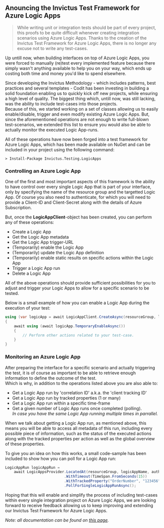 Anouncing the Invictus Test Framework for Azure Logic Apps
--
>While writing unit or integration tests should be part of every project, this proofs to be quite difficult whenever creating integration scenarios using Azure Logic Apps.
>Thanks to the creation of the Invictus Test Framework for Azure Logic Apps, there is no longer any excuse not to write any test-cases.

Up untill now, when building interfaces on top of Azure Logic Apps, you were forced to manually (re)test every implemented feature because there simply wasn't anything available to help you on your way, which ends up costing both time and money you'd like to spend elsewhere.  

Since developing the Invictus Methodology - which includes patterns, best practices and several templates - Codit has been investing in building a solid foundation enabling us to quickly kick off new projects, while ensuring a high level of quality. The biggest thing which, untill now, was still lacking, was the ability to include test-cases into those projects.  
Because of this, we started working on a set of classes allowing us to easily enable/disable, trigger and even modify existing Azure Logic Apps. But, since the aforementioned operations are not enough to write full-blown test-scenarios, we extended this list to ensure you would also be able to actually monitor the executed Logic App-runs.

All of these operations have now been forged into a test framework for Azure Logic Apps, which has been made available on NuGet and can be included in your project using the following command:

```shell
> Install-Package Invictus.Testing.LogicApps
```

### Controlling an Azure Logic App

One of the first and most important aspects of this framework is the ability to have control over every single Logic App that is part of your interface, only by specifying the name of the resource group and the targetted Logic App. Of course you also need to authenticate, for which you will need to provide a Client-ID and Client-Secret along with the details of Azure Subscription.  

But, once the **LogicAppClient**-object has been created, you can perform any of these operations:  
- Create a Logic App
- Get the Logic App metadata  
- Get the Logic App trigger-URL  
- (Temporarily) enable the Logic App  
- (Temporarily) update the Logic App definition  
- (Temporarily) enable static results on specific actions within the Logic App  
- Trigger a Logic App run  
- Delete a Logic App  

All of the above operations should provide sufficient possibilities for you to adjust and trigger your Logic Apps to allow for a specific scenario to be tested.

Below is a small example of how you can enable a Logic App during the execution of your test:
```csharp
using (var logicApp = await LogicAppClient.CreateAsync(resourceGroup, logicAppName, authentication))
{
    await using (await logicApp.TemporaryEnableAsync())
    {
        // Perform other actions related to your test-case.
    }
}
```

### Monitoring an Azure Logic App

After preparing the interface for a specific scenario and actually triggering the test, it is of course as important to be able to retrieve enough information to define the outcome of the test.  
Which is why, in addition to the operations listed above you are also able to:  
- Get a Logic App run by 'correlation ID' a.k.a. the 'client tracking ID'
- Get a Logic App run by tracked properties (1 or many)
- Get a Logic App run within a specific time-frame
- Get a given number of Logic App runs once completed (polling).   
  *In case you have the same Logic App running multiple times in parrallel.* 

When we talk about getting a Logic App run, as mentioned above, this means you will be able to access all metadata of this run, including every possible piece of information, such as the status of the executed actions along with the tracked properties per action as well as the global overview of these properties.

To give you an idea on how this works, a small code-sample has been included to show how you can poll for a Logic App run:
```csharp
LogicAppRun logicAppRun =
    await LogicAppsProvider.LocatedAt(resourceGroup, logicAppName, authentication)
                           .WithTimeout(TimeSpan.FromSeconds(15))
                           .WithTrackedProperty("OrderNumber", "123456")
                           .PollForSingleLogicAppRunAsync();
```


Hoping that this will enable and simplify the process of including test-cases within every single integration project on Azure Logic Apps, we are looking forward to receive feedback allowing us to keep improving and extending our Invictus Test Framework for Azure Logic Apps.

*Note: all documentation can be found on [this page](https://invictus-integration.github.io/testing-framework/#/).*